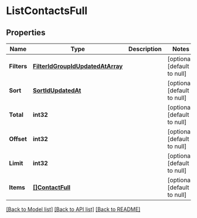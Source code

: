 # ListContactsFull

## Properties
Name | Type | Description | Notes
------------ | ------------- | ------------- | -------------
**Filters** | [**FilterIdGroupIdUpdatedAtArray**](FilterIdGroupIdUpdatedAtArray.md) |  | [optional] [default to null]
**Sort** | [**SortIdUpdatedAt**](SortIdUpdatedAt.md) |  | [optional] [default to null]
**Total** | **int32** |  | [optional] [default to null]
**Offset** | **int32** |  | [optional] [default to null]
**Limit** | **int32** |  | [optional] [default to null]
**Items** | [**[]ContactFull**](ContactFull.md) |  | [optional] [default to null]

[[Back to Model list]](../README.md#documentation-for-models) [[Back to API list]](../README.md#documentation-for-api-endpoints) [[Back to README]](../README.md)



